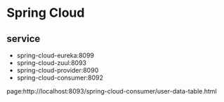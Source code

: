 # Spring Cloud

## service

- spring-cloud-eureka:8099
- spring-cloud-zuul:8093
- spring-cloud-provider:8090
- spring-cloud-consumer:8092

page:http://localhost:8093/spring-cloud-consumer/user-data-table.html